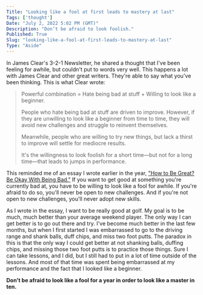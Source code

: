 ```yaml
---
Title: "Looking like a fool at first leads to mastery at last"
Tags: ['thought']
Date: "July 2, 2022 5:02 PM (GMT)"
Description: "Don’t be afraid to look foolish."
Published: True
Slug: "looking-like-a-fool-at-first-leads-to-mastery-at-last"
Type: "Aside"
---
```


In James Clear's 3-2-1 Newsletter, he shared a thought that I've been feeling for awhile, but couldn't put to words very well. This happens a lot with James Clear and other great writers. They're able to say what you've been thinking. This is what Clear wrote:

> Powerful combination = Hate being bad at stuff + Willing to look like
> a beginner.
> 
> People who hate being bad at stuff are driven to improve. However, if
> they are unwilling to look like a beginner from time to time, they
> will avoid new challenges and struggle to reinvent themselves.
> 
> Meanwhile, people who are willing to try new things, but lack a thirst
> to improve will settle for mediocre results.
> 
> It's the willingness to look foolish for a short time—but not for a
> long time—that leads to jumps in performance.

This reminded me of an essay I wrote earlier in the year, ["How to Be Great? Be Okay With Being Bad."](https://www.daltonmabery.com/essays/how-to-be-great) If you want to get good at something you're currently bad at, you have to be willing to look like a fool for awhile. If you're afraid to do so, you'll never be open to new challenges. And if you're not open to new challenges, you'll never adopt new skills.

As I wrote in the essay, I want to be really good at golf. My goal is to be much, much better than your average weekend player. The only way I can get better is to go out there and try. I've become much better in the last few months, but when I first started I was embarrassed to go to the driving range and shank balls, duff chips, and miss two foot putts. The paradox in this is that the only way I could get better at not shanking balls, duffing chips, and missing those two foot putts is to practice those things. Sure I can take lessons, and I did, but I still had to put in a lot of time outside of the lessons. And most of that time was spent being embarrassed at my performance and the fact that I looked like a beginner.

**Don't be afraid to look like a fool for a year in order to look like a master in ten.**